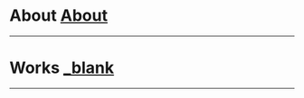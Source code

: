 # About [About](https://mayacbarnes.github.io/about)

---

# Works [_blank](https://mayacbarnes.github.io/navigation)

---
